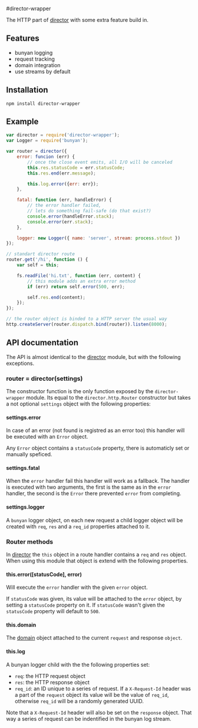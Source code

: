 #director-wrapper

The HTTP part of [director](https://github.com/flatiron/director) with some
extra feature build in.

## Features

* bunyan logging
* request tracking
* domain integration
* use streams by default

## Installation

```sheel
npm install director-wrapper
```

## Example

```JavaScript
var director = require('director-wrapper');
var Logger = require('bunyan');

var router = director({
    error: funcion (err) {
        // once the close event emits, all I/O will be canceled
        this.res.statusCode = err.statusCode;
        this.res.end(err.message);

        this.log.error({err: err});
    },

    fatal: function (err, handleError) {
        // the error handler failed,
        // lets do something fail-safe (do that exist?)
        console.error(handleError.stack);
        console.error(err.stack);
    },

    logger: new Logger({ name: 'server', stream: process.stdout })
});

// standart director route
router.get('/hi', function () {
    var self = this;

    fs.readFile('hi.txt', function (err, content) {
        // this module adds an extra error method
        if (err) return self.error(500, err);

        self.res.end(content);
    });
});

// the router object is binded to a HTTP server the usual way
http.createServer(router.dispatch.bind(router)).listen(8000);
```

## API documentation

The API is almost identical to the [director](https://github.com/flatiron/director)
module, but with the following exceptions.

### router = director(settings)

The constructor function is the only function exposed by the `director-wrapper`
module. Its equal to the `director.http.Router` constructor but takes a not
optional `settings` object with the following properties:

#### settings.error

In case of an error (not found is registred as an error too) this handler
will be executed with an `Error` object.

Any `Error` object contains a `statusCode` property, there is automaticly set
or manually speficed.

#### settings.fatal

When the `error` handler fail this handler will work as a fallback.
The handler is executed with two arguments, the first is the same as in the
`error` handler, the second is the `Error` there prevented `error` from
completing.

#### settings.logger

A `bunyan` logger object, on each new request a child logger object
will be created with `req`, `res` and a `req_id` properties attached to it.

### Router methods

In [director](https://github.com/flatiron/director) the `this` object in a route
handler contains a `req` and `res` object. When using this module that object
is extend with the following properties.

#### this.error([statusCode], error)

Will execute the `error` handler with the given `error` object.

If `statusCode` was given, its value will be attached to the `error` object,
by setting a `statusCode` property on it. If `statusCode` wasn't given the
`statusCode` property will default to `500`.

#### this.domain

The [domain](http://nodejs.org/api/domain.html) object attached to the current
`request` and response `object`.

#### this.log

A bunyan logger child with the the following properties set:

* `req`: the HTTP request object
* `res`: the HTTP response object
* `req_id`: an ID unique to a series of request. If a `X-Request-Id` header
  was a part of the `request` object its value will be the value of `req_id`,
  otherwise `req_id` will be a randomly generated UUID.

Note that a `X-Request-Id` header will also be set on the `response` object. That
way a series of request can be indentified in the bunyan log stream.
